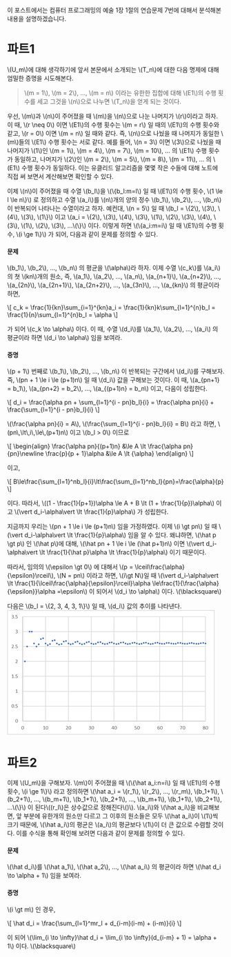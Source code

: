 <script type="text/x-mathjax-config">
MathJax.Hub.Config({
  TeX: { equationNumbers: { autoNumber: "all" } },
});
</script>
<script src='https://cdnjs.cloudflare.com/ajax/libs/mathjax/2.7.4/MathJax.js?config=TeX-MML-AM_CHTML' async></script>

이 포스트에서는 컴퓨터 프로그래밍의 예술 1장 1절의 연습문제 7번에 대해서 분석해본 내용을 설명하겠습니다.

# 파트1

\\(U_m\\)에 대해 생각하기에 앞서 본문에서 소개되는 \\(T_n\\)에 대한 다음 명제에 대해 엄밀한 증명을 시도해본다.

> \\(m = 1\\), \\(m = 2\\), ..., \\(m = n\\) 이라는 유한한 집합에 대해 \\(E1\\)의 수행 횟수를 세고 그것을 \\(n\\)으로 나누면 \\(T_n\\)을 얻게 되는 것이다.

우선, \\(m\\)과 \\(n\\)이 주어졌을 때 \\(m\\)을 \\(n\\)으로 나눈 나머지가 \\(r\\)이라고 하자. 이 때, \\(r \\neq 0\\) 이면 \\(E1\\)의 수행 횟수는 \\(m = r\\) 일 때의 \\(E1\\)의 수행 횟수와 같고, \\(r = 0\\) 이면 \\(m = n\\) 일 때와 같다. 즉, \\(n\\)으로 나눴을 때 나머지가 동일한 \\(m\\)들의 \\(E1\\) 수행 횟수는 서로 같다. 예를 들어, \\(n = 3\\) 이면 \\(3\\)으로 나눴을 때 나머지가 \\(1\\)인 \\(m = 1\\), \\(m = 4\\), \\(m = 7\\), \\(m = 10\\), ... 의 \\(E1\\) 수행 횟수가 동일하고, 나머지가 \\(2\\)인 \\(m = 2\\), \\(m = 5\\), \\(m = 8\\), \\(m = 11\\), ... 의 \\(E1\\) 수행 횟수가 동일하다. 이는 유클리드 알고리즘을 몇몇 작은 수들에 대해 노트에 직접 써 보면서 계산해보면 확인할 수 있다.

이제 \\(n\\)이 주어졌을 때 수열 \\(b_l\\)을 \\(\\{b_l:m=l\\) 일 때 \\(E1\\)의 수행 횟수, \\(1 \\le l \\le n\\}\\) 로 정의하고 수열 \\(a_i\\)를 \\(n\\)개의 양의 정수 \\(b_1\\), \\(b_2\\), ..., \\(b_n\\) 이 반복되어 나타나는 수열이라고 하자. 예컨대, \\(n = 5\\) 일 때 \\(b_l = \\{2\\), \\(3\\), \\(4\\), \\(3\\), \\(1\\}\\) 이고 \\(a_i = \\{2\\), \\(3\\), \\(4\\), \\(3\\), \\(1\\), \\(2\\), \\(3\\), \\(4\\), \\(3\\), \\(1\\), \\(2\\), \\(3\\), ...\\(\\}\\) 이다. 이렇게 하면 \\(\\{a_i:m=i\\) 일 때 \\(E1\\)의 수행 횟수, \\(i \\ge 1\\}\\) 가 되어, 다음과 같이 문제를 정의할 수 있다.

#### 문제

\\(b_1\\), \\(b_2\\), ..., \\(b_n\\) 의 평균을 \\(\\alpha\\)라 하자. 이제 수열 \\(c_k\\)를 \\(a_i\\)의 쳣 \\(kn\\)개의 원소, 즉, \\(a_1\\), \\(a_2\\), ..., \\(a_n\\), \\(a_{n+1}\\), \\(a_{n+2}\\), ..., \\(a_{2n}\\), \\(a_{2n+1}\\), \\(a_{2n+2}\\), ..., \\(a_{3n}\\), ..., \\(a_{kn}\\) 의 평균이라하면,

\\[
c_k = \\frac{1}{kn}\\sum_{i=1}^{kn}a_i = \\frac{1}{kn}k\\sum_{l=1}^{n}b_l = \\frac{1}{n}\\sum_{l=1}^{n}b_l = \\alpha
\\]

가 되어 \\(c_k \\to \\alpha\\) 이다. 이 때, 수열 \\(d_i\\)를 \\(a_1\\), \\(a_2\\), ..., \\(a_i\\) 의 평균이라 하면 \\(d_i \\to \\alpha\\) 임을 보여라.

#### 증명

\\(p + 1\\) 번째로 \\(b_1\\), \\(b_2\\), ..., \\(b_n\\) 이 반복되는 구간에서 \\(d_i\\)를 구해보자. 즉, \\(pn + 1 \\le i \\le (p+1)n\\) 일 때 \\(d_i\\) 값을 구해보는 것이다. 이 때, \\(a_{pn+1} = b_1\\), \\(a_{pn+2} = b_2\\), ..., \\(a_{(p+1)n} = b_n\\) 이고, 다음이 성립한다.

\\[
d_i = \\frac{\\alpha pn + \\sum_{l=1}^{i - pn}b_l}{i} = \\frac{\\alpha pn}{i} + \\frac{\\sum_{l=1}^{i - pn}b_l}{i}
\\]

\\(\\frac{\\alpha pn}{i} = A\\), \\(\\frac{\\sum_{l=1}^{i - pn}b_l}{i} = B\\) 라고 하면, \\(pn\\,\\lt\\,i\\,\\le\\,(p+1)n\\) 이고 \\(b_l > 0\\) 이므로

\\[
\\begin{align}
\\frac{\\alpha pn}{(p+1)n} &\\le A \\lt \\frac{\\alpha pn}{pn}\\newline
\\frac{p}{p + 1}\\alpha &\\le A \\lt {\\alpha}
\\end{align}
\\]

이고,

\\[
B\\le\\frac{\\sum_{l=1}^nb_l}{i}\\lt\\frac{\\sum_{l=1}^nb_l}{pn}=\\frac{\\alpha}{p}
\\]

이다. 따라서, \\((1 - \\frac{1}{p+1})\\alpha \\le A + B \\lt (1 + \\frac{1}{p})\\alpha\\) 이고 \\(\\vert d_i-\\alpha\\vert \\lt \\frac{1}{p}\\alpha\\) 가 성립한다.

지금까지 우리는 \\(pn + 1 \\le i \\le (p+1)n\\) 임을 가정하였다. 이제 \\(i \\gt pn\\) 일 때 \\(\\vert d_i-\\alpha\\vert \\lt \\frac{1}{p}\\alpha\\) 임을 알 수 있다. 왜냐하면, \\(\\hat p \\gt p\\) 인 \\(\\hat p\\)에 대해, \\(\\hat pn + 1 \\le i \\le (\\hat p+1)n\\) 이면 \\(\\vert d_i-\\alpha\\vert \\lt \\frac{1}{\\hat p}\\alpha \\lt \\frac{1}{p}\\alpha\\) 이기 때문이다.

따라서, 임의의 \\(\\epsilon \\gt 0\\) 에 대해서 \\(p = \\lceil\\frac{\\alpha}{\\epsilon}\\rceil\\), \\(N = pn\\) 이라고 하면, \\(i\\gt N\\)일 때 \\(\\vert d_i-\\alpha\\vert \\lt \\frac{1}{\\lceil\\frac{\\alpha}{\\epsilon}\\rceil}\\alpha \\le\\frac{1}{\\frac{\\alpha}{\\epsilon}}\\alpha =\\epsilon\\) 이 되어서 \\(d_i \\to \\alpha\\) 이다. \\(\\blacksquare\\)

다음은 \\(b_l = \\{2, 3, 4, 3, 1\\}\\) 일 때, \\(d_i\\) 값의 추이를 나타낸다.
![graph_di.png](https://raw.githubusercontent.com/nglee/TAOCP/master/ex_1_1_7/graph_di.png)

# 파트2

이제 \\(U_m\\)을 구해보자. \\(m\\)이 주어졌을 때 \\(\\{\\hat a_i:n=i\\) 일 때 \\(E1\\)의 수행 횟수, \\(i \\ge 1\\}\\) 라고 정의하면 \\(\\hat a_i = \\{r_1\\), \\(r_2\\), ..., \\(r_m\\), \\(b_1+1\\), \\(b_2+1\\), ..., \\(b_m+1\\), \\(b_1+1\\), \\(b_2+1\\), ..., \\(b_m+1\\), \\(b_1+1\\), \\(b_2+1\\), ...\\(\\}\\) 이 된다\\((r_l\\)은 상수값으로 정해진다\\()\\). \\(a_i\\)와 \\(\\hat a_i\\)을 비교해보면, 앞 부분에 유한개의 원소만 다르고 그 이후의 원소들은 모두 \\(\\hat a_i\\)이 \\(1\\)씩 크기 때문에, \\(\\hat a_i\\)의 평균은 \\(a_i\\)의 평균보다 \\(1\\)이 더 큰 값으로 수렴할 것이다. 이를 수식을 통해 확인해 보려면 다음과 같이 문제를 정의할 수 있다.

#### 문제

\\(\\hat d_i\\)를 \\(\\hat a_1\\), \\(\\hat a_2\\), ..., \\(\\hat a_i\\) 의 평균이라 하면 \\(\\hat d_i \\to \\alpha + 1\\) 임을 보여라.

#### 증명

\\(i \\gt m\\) 인 경우,

\\[
\\hat d_i = \\frac{\\sum_{l=1}^mr_l + d_{i-m}(i-m) + (i-m)}{i}
\\]

이 되어 \\(\\lim_{i \\to \\infty}\\hat d_i = \\lim_{i \\to \\infty}(d_{i-m} + 1) = \\alpha + 1\\) 이다. \\(\\blacksquare\\)
